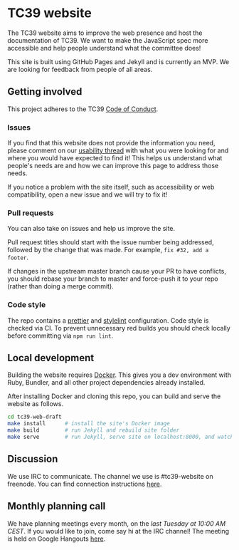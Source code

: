 # TC39 website

The TC39 website aims to improve the web presence and host the documentation of TC39. We want to
make the JavaScript spec more accessible and help people understand what the committee does!

This site is built using GitHub Pages and Jekyll and is currently an MVP. We are looking for
feedback from people of all areas.

## Getting involved

This project adheres to the TC39 [Code of Conduct](https://tc39.github.io/code-of-conduct/).

### Issues

If you find that this website does not provide the information you need, please comment on our
[usability thread](https://github.com/tc39/tc39.github.io/issues/41) with
what you were looking for and where you would have expected to find it! This
helps us understand what people's needs are and how we can improve this page to address those needs.

If you notice a problem with the site itself, such as accessibility or web compatibility, open a new issue and we will try to fix it!

### Pull requests

You can also take on issues and help us improve the site.

Pull request titles should start with the issue number being addressed, followed by
the change that was made. For example, `fix #32, add a footer`.

If changes in the upstream master branch cause your PR to have conflicts, you should
rebase your branch to master and force-push it to your repo (rather than doing a
merge commit).

### Code style

The repo contains a [prettier](https://prettier.io/) and [stylelint](https://stylelint.io/) configuration.
Code style is checked via CI. To prevent unnecessary red builds you should check locally before committing via `npm run lint`.

## Local development

Building the website requires [Docker](https://docs.docker.com/install/). This gives you a dev environment with Ruby, Bundler, and all other project dependencies already installed.

After installing Docker and cloning this repo, you can build and serve the website as follows.
```bash
cd tc39-web-draft
make install      # install the site's Docker image
make build        # run Jekyll and rebuild site folder
make serve        # run Jekyll, serve site on localhost:8000, and watch for local changes
```

## Discussion

We use IRC to communicate. The channel we use is #tc39-website on freenode. You can find
connection instructions [here](https://freenode.net/kb/answer/chat).

## Monthly planning call

We have planning meetings every month, on the _last Tuesday at 10:00 AM CEST_. If you would like to
join, come say hi at the IRC channel! The meeting is held on Google Hangouts [here](https://hangouts.google.com/call/lxrlUjS_VlOcuRU6BsFBAAEI).
